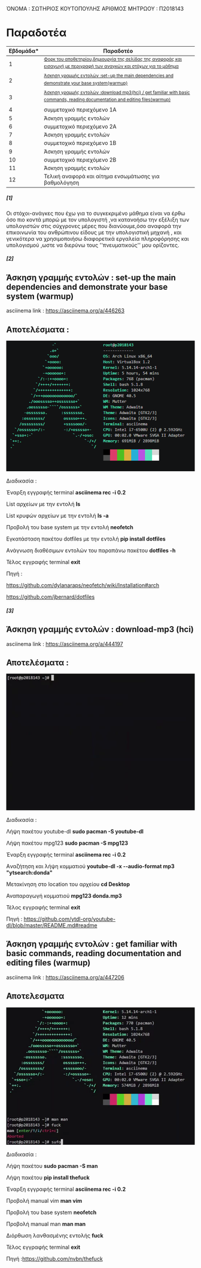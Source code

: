ΌΝΟΜΑ : ΣΩΤΗΡΙΟΣ ΚΟΥΤΟΠΟΥΛΗΣ
ΑΡΙΘΜΟΣ ΜΗΤΡΩΟΥ : Π2018143

# Παραδοτέα

| Εβδομάδα* | Παραδοτέο |
| --- | --- |
| 1 | <sup><a href="#1"> Φορκ του αποθετηρίου,δημιουργία της σελίδας της αναφοράς και εισαγωγή με περιγραφή των αναγκών και στόχων για το μάθημα </a></sup> |
| 2 | <sup><a href="#2"> Άσκηση γραμμής εντολών :set-up the main dependencies and demonstrate your base system(warmup) </a></sup> |
| 3 | <sup><a href="#3"> Άσκηση γραμμής εντολών :download mp3(hci) / get familiar with basic commands, reading documentation and editing files(warmup) </a></sup> |
| 4 | συμμετοχικό περιεχόμενο 1A |
| 5 | Άσκηση γραμμής εντολών |
| 6 | συμμετοχικό περιεχόμενο 2A |
| 7 | Άσκηση γραμμής εντολών |
| 8 | συμμετοχικό περιεχόμενο 1B |
| 9 | Άσκηση γραμμής εντολών |
| 10 | συμμετοχικό περιεχόμενο 2B |
| 11 | Άσκηση γραμμής εντολών |
| 12 | Τελική αναφορά και αίτημα ενσωμάτωσης για βαθμολόγηση |

##### [1]    


Οι στόχοι-ανάγκες που έχω για το συγκεκριμένο μάθημα είναι να έρθω όσο πιο κοντά μπορώ με τον υπολογιστή ,να κατανοήσω την εξέλιξη των υπολογιστών στις σύχγρονες μέρες 
που διανύουμε,όσο αναφορά την επικοινωνία του ανθρώπινου είδους με την υπολογιστική μηχανή , και γενικότερα να χρησιμοποιήσω διαφορετικά εργαλεία πληροφόρησης και 
υπολογισμού ,ωστε να διερύνω τους ''πνευματικούς'' μου ορίζοντες.


##### [2]

## Άσκηση γραμμής εντολών : set-up the main dependencies and demonstrate your base system (warmup)

asciinema link : https://asciinema.org/a/446263 

## Aποτελέσματα : 

![neofetch](https://github.com/p18kout/hci-images/blob/main/neofetch_2018143.png)

Διαδικασία :

Έναρξη εγγραφής terminal **asciinema rec -i 0.2**

List αρχείων με την εντολή **ls**

List κρυφών αρχείων με την εντολή **ls -a**

Προβολή του base system με την εντολή **neofetch**

Εγκατάσταση πακέτου dotfiles με την εντολή **pip install dotfiles**

Aνάγνωση διαθέσιμων εντολών του παραπάνω πακέτου **dotfiles -h**

Τέλος εγγραφής terminal **exit**

Πηγή :

https://github.com/dylanaraps/neofetch/wiki/Installation#arch

https://github.com/jbernard/dotfiles



##### [3]

## Άσκηση γραμμής εντολών : download-mp3 (hci)

asciinema link : https://asciinema.org/a/444197 

## Αποτελέσματα : 

![download-mp3](https://github.com/p18kout/hci-images/blob/main/2018143_download-mp3.gif)

Διαδικασία : 

Λήψη πακέτου youtube-dl  **sudo pacman -S youtube-dl**

Λήψη πακέτου mpg123 **sudo pacman -S mpg123**

Έναρξη εγγραφής terminal **asciinema rec -i 0.2**

Aναζήτηση και λήψη κομματιού **youtube-dl -x --audio-format mp3 "ytsearch:donda"**

Μετακίνηση στο location του αρχείου **cd Desktop**

Αναπαραγωγή κομματιού **mpg123 donda.mp3**

Τέλος εγγραφής terminal **exit**

Πηγή : https://github.com/ytdl-org/youtube-dl/blob/master/README.md#readme


## Άσκηση γραμμής εντολών : get familiar with basic commands, reading documentation and editing files (warmup)

asciinema link : https://asciinema.org/a/447206

## Αποτελεσματα

![thefuck](https://github.com/p18kout/hci-images/blob/main/2018143_thefuck.gif)

Διαδικασία : 

Λήψη πακέτου **sudo pacman -S man**

Λήψη πακέτου **pip install thefuck**

Έναρξη εγγραφής terminal **asciinema rec -i 0.2**

Προβολή manual vim **man vim**

Προβολή του base system **neofetch**

Προβολή manual man **man man**

Διόρθωση λανθασμένης εντολής **fuck**

Τέλος εγγραφής terminal **exit**

Πηγή :https://github.com/nvbn/thefuck




